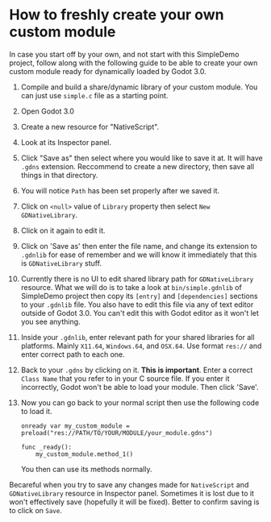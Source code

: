 # How to freshly create your own custom module

In case you start off by your own, and not start with this SimpleDemo project, follow along with the following guide to be able to create your own custom module ready for dynamically loaded by Godot 3.0.

1. Compile and build a share/dynamic library of your custom module. You can just use `simple.c` file as a starting point.
2. Open Godot 3.0
3. Create a new resource for "NativeScript".
4. Look at its Inspector panel.
5. Click "Save as" then select where you would like to save it at. It will have `.gdns` extension. Reccommend to create a new directory, then save all things in that directory.
6. You will notice `Path` has been set properly after we saved it.
7. Click on `<null>` value of `Library` property then select `New GDNativeLibrary`.
8. Click on it again to edit it.
9. Click on 'Save as' then enter the file name, and change its extension to `.gdnlib` for ease of remember and we will know it immediately that this is `GDNativeLibrary` stuff.
10. Currently there is no UI to edit shared library path for `GDNativeLibrary` resource. What we will do is to take a look at `bin/simple.gdnlib` of SimpleDemo project then copy its `[entry]` and `[dependencies]` sections to your `.gdnlib` file. You also have to edit this file via any of text editor outside of Godot 3.0. You can't edit this with Godot editor as it won't let you see anything.
11. Inside your `.gdnlib`, enter relevant path for your shared libraries for all platforms. Mainly `X11.64`, `Windows.64`, and `OSX.64`. Use format `res://` and enter correct path to each one.
12. Back to your `.gdns` by clicking on it. **This is important**. Enter a correct `Class Name` that you refer to in your C source file. If you enter it incorrectly, Godot won't be able to load your module. Then click 'Save'.
13. Now you can go back to your normal script then use the following code to load it.
    
    ```
    onready var my_custom_module = preload("res://PATH/TO/YOUR/MODULE/your_module.gdns")

    func _ready():
        my_custom_module.method_1()
    ```

    You then can use its methods normally.

Becareful when you try to save any changes made for `NativeScript` and `GDNativeLibrary` resource in Inspector panel. Sometimes it is lost due to it won't effectively save (hopefully it will be fixed). Better to confirm saving is to click on `Save`.
